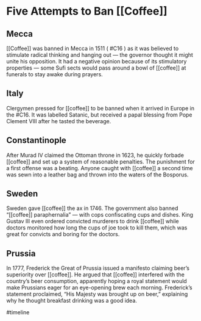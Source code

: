 # Five Attempts to Ban [[Coffee]]
## Mecca
[[Coffee]] was banned in Mecca in 1511 ( #C16 ) as it was believed to stimulate radical thinking and hanging out — the governor thought it might unite his opposition. It had a negative opinion because of its stimulatory properties — some Sufi sects would pass around a bowl of [[coffee]] at funerals to stay awake during prayers.

## Italy
Clergymen pressed for [[coffee]] to be banned when it arrived in Europe in the #C16. It was labelled Satanic, but received a papal blessing from Pope Clement VIII after he tasted the beverage.

## Constantinople
After Murad IV claimed the Ottoman throne in 1623, he quickly forbade [[coffee]] and set up a system of reasonable penalties. The punishment for a first offense was a beating. Anyone caught with [[coffee]] a second time was sewn into a leather bag and thrown into the waters of the Bosporus.

## Sweden
Sweden gave [[coffee]] the ax in 1746. The government also banned “[[coffee]] paraphernalia” — with cops confiscating cups and dishes. King Gustav III even ordered convicted murderers to drink [[coffee]] while doctors monitored how long the cups of joe took to kill them, which was great for convicts and boring for the doctors.

## Prussia
In 1777, Frederick the Great of Prussia issued a manifesto claiming beer’s superiority over [[coffee]]. He argued that [[coffee]] interfered with the country’s beer consumption, apparently hoping a royal statement would make Prussians eager for an eye-opening brew each morning. Frederick’s statement proclaimed, “His Majesty was brought up on beer,” explaining why he thought breakfast drinking was a good idea.

#timeline 